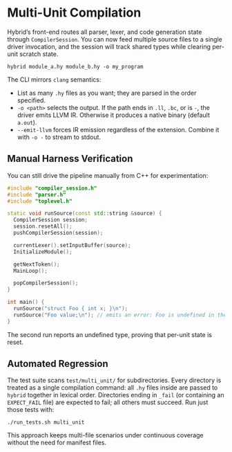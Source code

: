 # Multi-Unit Compilation

Hybrid’s front-end routes all parser, lexer, and code generation state through
`CompilerSession`. You can now feed multiple source files to a single driver
invocation, and the session will track shared types while clearing per-unit
scratch state.

```
hybrid module_a.hy module_b.hy -o my_program
```

The CLI mirrors `clang` semantics:

- List as many `.hy` files as you want; they are parsed in the order specified.
- `-o <path>` selects the output. If the path ends in `.ll`, `.bc`, or is `-`,
  the driver emits LLVM IR. Otherwise it produces a native binary (default
  `a.out`).
- `--emit-llvm` forces IR emission regardless of the extension. Combine it with
  `-o -` to stream to stdout.

## Manual Harness Verification

You can still drive the pipeline manually from C++ for experimentation:

```cpp
#include "compiler_session.h"
#include "parser.h"
#include "toplevel.h"

static void runSource(const std::string &source) {
  CompilerSession session;
  session.resetAll();
  pushCompilerSession(session);

  currentLexer().setInputBuffer(source);
  InitializeModule();

  getNextToken();
  MainLoop();

  popCompilerSession();
}

int main() {
  runSource("struct Foo { int x; }\n");
  runSource("Foo value;\n"); // emits an error: Foo is undefined in the second unit
}
```

The second run reports an undefined type, proving that per-unit state is reset.

## Automated Regression

The test suite scans `test/multi_unit/` for subdirectories. Every directory is
treated as a single compilation command: all `.hy` files inside are passed to
`hybrid` together in lexical order. Directories ending in `_fail` (or containing
an `EXPECT_FAIL` file) are expected to fail; all others must succeed. Run just
those tests with:

```
./run_tests.sh multi_unit
```

This approach keeps multi-file scenarios under continuous coverage without the
need for manifest files.
